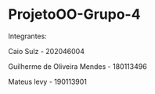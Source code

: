 # ProjetoOO-Grupo-4
Integrantes:

Caio Sulz - 202046004

Guilherme de Oliveira Mendes - 180113496

Mateus levy - 190113901

